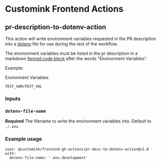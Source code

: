 # Customink Frontend Actions
## pr-description-to-dotenv-action

This action will write environment variables requested in the PR description into a [dotenv](https://github.com/motdotla/dotenv) file for use during the rest of the workflow.

The environment variables must be listed in the pr description in a markdown [fenced code block](https://docs.github.com/en/github/writing-on-github/working-with-advanced-formatting/creating-and-highlighting-code-blocks#fenced-code-blocks) after the words "Environment Variables".

Example:


Envionment Variables
```
TEST_VAR=TEST_VAL
```

### Inputs

### `dotenv-file-name`

**Required** The filename to write the environment variables into. Default to `./.env`.

### Example usage

```
uses: @customink/frontend-gh-actions/pr-desc-to-dotenv-action@v1.0
with:
  dotenv-file-name: '.env.development'
```